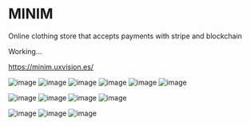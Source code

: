 # MINIM
Online clothing store that accepts payments with stripe and blockchain



Working...

https://minim.uxvision.es/

![image](https://github.com/muquifuler/MINIM/assets/57547835/ba51239e-7c91-401d-93a4-953179a7a8e2)
![image](https://github.com/muquifuler/MINIM/assets/57547835/0e00ee20-93a4-470c-815b-3864b307f3f1)
![image](https://github.com/muquifuler/MINIM/assets/57547835/e8f66b19-69f9-48b5-983e-30f351640b32)
![image](https://github.com/muquifuler/MINIM/assets/57547835/d1e46fa6-c164-486b-bcbe-e40bd6281815)
![image](https://github.com/muquifuler/MINIM/assets/57547835/0335ec31-4de1-494b-957b-57bfd327626b)
![image](https://github.com/muquifuler/MINIM/assets/57547835/538928b9-691d-455b-bfc5-56f3465e1e56)



![image](https://github.com/muquifuler/MINIM/assets/57547835/f0b178f7-1fbb-4d2e-8ce4-c4e938f34b32)
![image](https://github.com/muquifuler/MINIM/assets/57547835/e26df4d3-22d6-4349-b8d2-0a1d5bcce4dc)
![image](https://github.com/muquifuler/MINIM/assets/57547835/7806027f-108e-47b7-ba45-b919f618061e)
![image](https://github.com/muquifuler/MINIM/assets/57547835/8ee46d8b-631d-4fa5-9c29-e668fea0a10d)

![image](https://github.com/muquifuler/MINIM/assets/57547835/24fba160-bb0e-4918-a5de-c097b3edef62)
![image](https://github.com/muquifuler/MINIM/assets/57547835/c5b9adba-6419-4c7d-ba0f-953dd744c1c5)
![image](https://github.com/muquifuler/MINIM/assets/57547835/b01d0dc4-d698-4c4a-bcd1-44e533848362)
